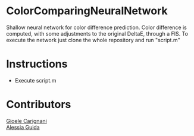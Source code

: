 # ColorComparingNeuralNetwork
Shallow neural network for color difference prediction. Color difference is computed, with some adjustments to the original DeltaE, through a FIS.
To execute the network just clone the whole repository and run "script.m"
# Instructions
<ul>
  <li>Execute script.m</li>
</ul>

# Contributors
[Gioele Carignani](https://github.com/gioelec/)<br>
[Alessia Guida](https://github.com/alessiaguida)<br>
